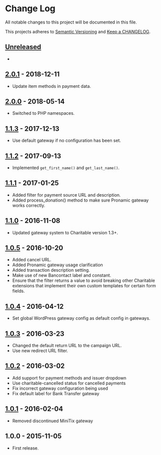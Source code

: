 # Change Log

All notable changes to this project will be documented in this file.

This projects adheres to [Semantic Versioning](http://semver.org/) and [Keep a CHANGELOG](http://keepachangelog.com/).

## [Unreleased][unreleased]
-

## [2.0.1] - 2018-12-11
- Update item methods in payment data.

## [2.0.0] - 2018-05-14
- Switched to PHP namespaces.

## [1.1.3] - 2017-12-13
- Use default gateway if no configuration has been set.

## [1.1.2] - 2017-09-13
- Implemented `get_first_name()` and `get_last_name()`.

## [1.1.1] - 2017-01-25
- Added filter for payment source URL and description.
- Added process_donation() method to make sure Pronamic gateway works correctly.

## [1.1.0] - 2016-11-08
- Updated gateway system to Charitable version 1.3+.

## [1.0.5] - 2016-10-20
- Added cancel URL.
- Added Pronamic gateway usage clarification
- Added transaction description setting.
- Make use of new Bancontact label and constant.
- Ensure that the filter returns a value to avoid breaking other Charitable extensions that implement their own custom templates for certain form fields.

## [1.0.4] - 2016-04-12
- Set global WordPress gateway config as default config in gateways.

## [1.0.3] - 2016-03-23
- Changed the default return URL to the campaign URL.
- Use new redirect URL filter.

## [1.0.2] - 2016-03-02
- Add support for payment methods and issuer dropdown
- Use charitable-cancelled status for cancelled payments
- Fix incorrect gateway configuration being used
- Fix default label for Bank Transfer gateway

## [1.0.1] - 2016-02-04
- Removed discontinued MiniTix gateway

## 1.0.0 - 2015-11-05
- First release.

[unreleased]: https://github.com/wp-pay-extensions/charitable/compare/2.0.1...HEAD
[2.0.1]: https://github.com/wp-pay-extensions/charitable/compare/2.0.0...2.0.1
[2.0.0]: https://github.com/wp-pay-extensions/charitable/compare/1.1.3...2.0.0
[1.1.3]: https://github.com/wp-pay-extensions/charitable/compare/1.1.2...1.1.3
[1.1.2]: https://github.com/wp-pay-extensions/charitable/compare/1.1.1...1.1.2
[1.1.1]: https://github.com/wp-pay-extensions/charitable/compare/1.1.0...1.1.1
[1.1.0]: https://github.com/wp-pay-extensions/charitable/compare/1.0.5...1.1.0
[1.0.5]: https://github.com/wp-pay-extensions/charitable/compare/1.0.4...1.0.5
[1.0.4]: https://github.com/wp-pay-extensions/charitable/compare/1.0.3...1.0.4
[1.0.3]: https://github.com/wp-pay-extensions/charitable/compare/1.0.2...1.0.3
[1.0.2]: https://github.com/wp-pay-extensions/charitable/compare/1.0.1...1.0.2
[1.0.1]: https://github.com/wp-pay-extensions/charitable/compare/1.0.0...1.0.1
